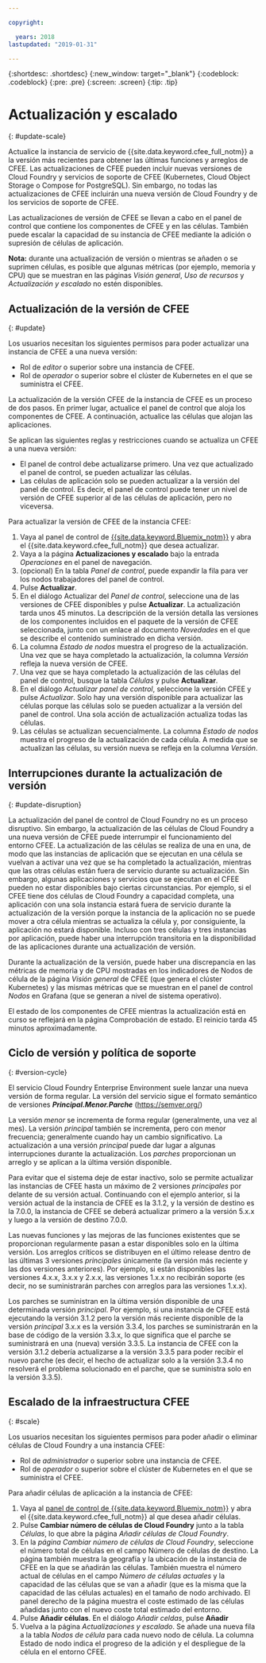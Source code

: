 ```yaml
---

copyright:

  years: 2018
lastupdated: "2019-01-31"

---
```


{:shortdesc: .shortdesc}
{:new_window: target="_blank"}
{:codeblock: .codeblock}
{:pre: .pre}
{:screen: .screen}
{:tip: .tip}

# Actualización y escalado
{: #update-scale}

Actualice la instancia de servicio de {{site.data.keyword.cfee_full_notm}} a la versión más recientes para obtener las últimas funciones y arreglos de CFEE. Las actualizaciones de CFEE pueden incluir nuevas versiones de Cloud Foundry y servicios de soporte de CFEE (Kubernetes, Cloud Object Storage o Compose for PostgreSQL).  Sin embargo, no todas las actualizaciones de CFEE incluirán una nueva versión de Cloud Foundry y de los servicios de soporte de CFEE.

Las actualizaciones de versión de CFEE se llevan a cabo en el panel de control que contiene los componentes de CFEE y en las células. También puede escalar la capacidad de su instancia de CFEE mediante la adición o supresión de células de aplicación.

**Nota:** durante una actualización de versión o mientras se añaden o se suprimen células, es posible que algunas métricas (por ejemplo, memoria y CPU) que se muestran en las páginas _Visión general_, _Uso de recursos_ y _Actualización y escalado_ no estén disponibles.

## Actualización de la versión de CFEE
{: #update}

Los usuarios necesitan los siguientes permisos para poder actualizar una instancia de CFEE a una nueva versión:
   * Rol de _editor_ o superior sobre una instancia de CFEE.
   * Rol de _operador_ o superior sobre el clúster de Kubernetes en el que se suministra el CFEE.

La actualización de la versión CFEE de la instancia de CFEE es un proceso de dos pasos. En primer lugar, actualice el panel de control que aloja los componentes de CFEE. A continuación, actualice las células que alojan las aplicaciones.

Se aplican las siguientes reglas y restricciones cuando se actualiza un CFEE a una nueva versión:
* El panel de control debe actualizarse primero. Una vez que actualizado el panel de control, se pueden actualizar las células.
* Las células de aplicación solo se pueden actualizar a la versión del panel de control.  Es decir, el panel de control puede tener un nivel de versión de CFEE superior al de las células de aplicación, pero no viceversa.

Para actualizar la versión de CFEE de la instancia CFEE:
1. Vaya al panel de control de [{{site.data.keyword.Bluemix_notm}}](https://cloud.ibm.com/dashboard/apps/) y abra el {{site.data.keyword.cfee_full_notm}} que desea actualizar.
2. Vaya a la página **Actualizaciones y escalado** bajo la entrada _Operaciones_ en el panel de navegación.
3. (opcional) En la tabla _Panel de control_, puede expandir la fila para ver los nodos trabajadores del panel de control.
4. Pulse **Actualizar**.
5. En el diálogo Actualizar del _Panel de control_, seleccione una de las versiones de CFEE disponibles y pulse **Actualizar**. La actualización tarda unos 45 minutos.  La descripción de la versión detalla las versiones de los componentes incluidos en el paquete de la versión de CFEE seleccionada, junto con un enlace al documento _Novedades_ en el que se describe el contenido suministrado en dicha versión.
6. La columna _Estado de nodos_ muestra el progreso de la actualización. Una vez que se haya completado la actualización, la columna _Versión_ refleja la nueva versión de CFEE.
7. Una vez que se haya completado la actualización de las células del panel de control, busque la tabla _Células_ y pulse **Actualizar**.
8. En el diálogo _Actualizar panel de control_, seleccione la versión CFEE y pulse *Actualizar*. Solo hay una versión disponible para actualizar las células porque las células solo se pueden actualizar a la versión del panel de control. Una sola acción de actualización actualiza todas las células.
9. Las células se actualizan secuencialmente. La columna _Estado de nodos_ muestra el progreso de la actualización de cada célula. A medida que se actualizan las células, su versión nueva se refleja en la columna _Versión_.

## Interrupciones durante la actualización de versión
{: #update-disruption}

La actualización del panel de control de Cloud Foundry no es un proceso disruptivo.  Sin embargo, la actualización de las células de Cloud Foundry a una nueva versión de CFEE puede interrumpir el funcionamiento del entorno CFEE.  La actualización de las células se realiza de una en una, de modo que las instancias de aplicación que se ejecutan en una célula se vuelvan a activar una vez que se ha completado la actualización, mientras que las otras células están fuera de servicio durante su actualización. Sin embargo, algunas aplicaciones y servicios que se ejecutan en el CFEE pueden no estar disponibles bajo ciertas circunstancias. Por ejemplo, si el CFEE tiene dos células de Cloud Foundry a capacidad completa, una aplicación con una sola instancia estará fuera de servicio durante la actualización de la versión porque la instancia de la aplicación no se puede mover a otra célula mientras se actualiza la célula y, por consiguiente, la aplicación no estará disponible.  Incluso con tres células y tres instancias por aplicación, puede haber una interrupción transitoria en la disponibilidad de las aplicaciones durante una actualización de versión.

Durante la actualización de la versión, puede haber una discrepancia en las métricas de memoria y de CPU mostradas en los indicadores de Nodos de célula de la página _Visión general_ de CFEE (que genera el clúster Kubernetes) y las mismas métricas que se muestran en el panel de control _Nodos_ en Grafana (que se generan a nivel de sistema operativo).

El estado de los componentes de CFEE mientras la actualización está en curso se reflejará en la página Comprobación de estado.  El reinicio tarda 45 minutos aproximadamente.

## Ciclo de versión y política de soporte
{: #version-cycle}

El servicio Cloud Foundry Enterprise Environment suele lanzar una nueva versión de forma regular. La versión del servicio sigue el formato semántico de versiones _**Principal.Menor.Parche**_ (https://semver.org/)

La versión _menor_ se incrementa de forma regular (generalmente, una vez al mes). La versión _principal_ también se incrementa, pero con menor frecuencia; generalmente cuando hay un cambio significativo.  La actualización a una versión _principal_ puede dar lugar a algunas interrupciones durante la actualización. Los _parches_ proporcionan un arreglo y se aplican a la última versión disponible. 

Para evitar que el sistema deje de estar inactivo, solo se permite actualizar las instancias de CFEE hasta un máximo de 2 versiones _principales_ por delante de su versión actual. Continuando con el ejemplo anterior, si la versión actual de la instancia de CFEE es la 3.1.2, y la versión de destino es la 7.0.0, la instancia de CFEE se deberá actualizar primero a la versión 5.x.x y luego a la versión de destino 7.0.0.

Las nuevas funciones y las mejoras de las funciones existentes que se proporcionan regularmente pasan a estar disponibles solo en la última versión. Los arreglos críticos se distribuyen en el último release dentro de las últimas 3 versiones _principales_ únicamente (la versión más reciente y las dos versiones anteriores). Por ejemplo, si están disponibles las versiones 4.x.x, 3.x.x y 2.x.x, las versiones 1.x.x no recibirán soporte (es decir, no se suministrarán parches con arreglos para las versiones 1.x.x).  

Los parches se suministran en la última versión disponible de una determinada versión _principal_. Por ejemplo, si una instancia de CFEE está ejecutando la versión 3.1.2 pero la versión más reciente disponible de la versión _principal_ 3.x.x es la versión 3.3.4, los parches se suministrarán en la base de código de la versión 3.3.x, lo que significa que el parche se suministrará en una (nueva) versión 3.3.5. La instancia de CFEE con la versión 3.1.2 debería actualizarse a la versión 3.3.5 para poder recibir el nuevo parche (es decir, el hecho de actualizar solo a la versión 3.3.4 no resolverá el problema solucionado en el parche, que se suministra solo en la versión 3.3.5).

## Escalado de la infraestructura CFEE
{: #scale}

Los usuarios necesitan los siguientes permisos para poder añadir o eliminar células de Cloud Foundry a una instancia CFEE:
* Rol de _administrador_ o superior sobre una instancia de CFEE.
* Rol de _operador_ o superior sobre el clúster de Kubernetes en el que se suministra el CFEE.

Para añadir células de aplicación a la instancia de CFEE:
1. Vaya al [panel de control de {{site.data.keyword.Bluemix_notm}}](https://cloud.ibm.com/dashboard/apps/) y abra el {{site.data.keyword.cfee_full_notm}} al que desea añadir células.
2. Pulse **Cambiar número de células de Cloud Foundry** junto a la tabla _Células_, lo que abre la página _Añadir células de Cloud Foundry_.
3. En la _página Cambiar número de células de Cloud Foundry_, seleccione el número total de células en el campo Número de células de destino. La página también muestra la geografía y la ubicación de la instancia de CFEE en la que se añadirán las células. También muestra el número actual de células en el campo _Número de células actuales_ y la capacidad de las células que se van a añadir (que es la misma que la capacidad de las células actuales) en el tamaño de nodo archivado. El panel derecho de la página muestra el coste estimado de las células añadidas junto con el nuevo coste total estimado del entorno.
4. Pulse **Añadir células**.  En el diálogo _Añadir celdas_, pulse **Añadir**
5. Vuelva a la página _Actualizaciones y escalado_. Se añade una nueva fila a la tabla _Nodos de célula_ para cada nuevo nodo de célula. La columna Estado de nodo indica el progreso de la adición y el despliegue de la célula en el entorno CFEE.
